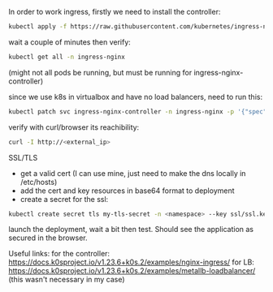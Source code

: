 In order to work ingress, firstly we need to install the controller:
```bash
kubectl apply -f https://raw.githubusercontent.com/kubernetes/ingress-nginx/controller-v1.0.0/deploy/static/provider/baremetal/deploy.yaml
```

wait a couple of minutes then verify:
```bash
kubectl get all -n ingress-nginx
```
(might not all pods be running, but must be running for ingress-nginx-controller)

since we use k8s in virtualbox and have no load balancers, need to run this:
```bash
kubectl patch svc ingress-nginx-controller -n ingress-nginx -p '{"spec": {"type": "LoadBalancer", "externalIPs":["<external_ip>"]}}
```

verify with curl/browser its reachibility:
```bash
curl -I http://<external_ip>
```

SSL/TLS

- get a valid cert (I can use mine, just need to make the dns locally in /etc/hosts)
- add the cert and key resources in base64 format to deployment
- create a secret for the ssl:
```bash
kubectl create secret tls my-tls-secret -n <namespace> --key ssl/ssl.key --cert ssl/ssl.crt
```

launch the deployment, wait a bit then test. Should see the application as secured in the browser.

Useful links:
	for the controller: https://docs.k0sproject.io/v1.23.6+k0s.2/examples/nginx-ingress/
	for LB: https://docs.k0sproject.io/v1.23.6+k0s.2/examples/metallb-loadbalancer/ (this wasn't necessary in my case)
